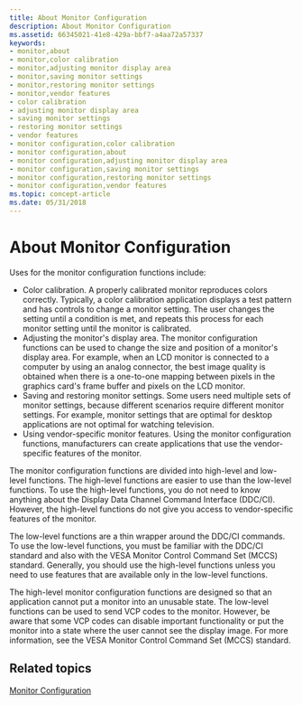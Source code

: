 ```yaml
---
title: About Monitor Configuration
description: About Monitor Configuration
ms.assetid: 66345021-41e8-429a-bbf7-a4aa72a57337
keywords:
- monitor,about
- monitor,color calibration
- monitor,adjusting monitor display area
- monitor,saving monitor settings
- monitor,restoring monitor settings
- monitor,vendor features
- color calibration
- adjusting monitor display area
- saving monitor settings
- restoring monitor settings
- vendor features
- monitor configuration,color calibration
- monitor configuration,about
- monitor configuration,adjusting monitor display area
- monitor configuration,saving monitor settings
- monitor configuration,restoring monitor settings
- monitor configuration,vendor features
ms.topic: concept-article
ms.date: 05/31/2018
---
```


# About Monitor Configuration

Uses for the monitor configuration functions include:

-   Color calibration. A properly calibrated monitor reproduces colors correctly. Typically, a color calibration application displays a test pattern and has controls to change a monitor setting. The user changes the setting until a condition is met, and repeats this process for each monitor setting until the monitor is calibrated.
-   Adjusting the monitor's display area. The monitor configuration functions can be used to change the size and position of a monitor's display area. For example, when an LCD monitor is connected to a computer by using an analog connector, the best image quality is obtained when there is a one-to-one mapping between pixels in the graphics card's frame buffer and pixels on the LCD monitor.
-   Saving and restoring monitor settings. Some users need multiple sets of monitor settings, because different scenarios require different monitor settings. For example, monitor settings that are optimal for desktop applications are not optimal for watching television.
-   Using vendor-specific monitor features. Using the monitor configuration functions, manufacturers can create applications that use the vendor-specific features of the monitor.

The monitor configuration functions are divided into high-level and low-level functions. The high-level functions are easier to use than the low-level functions. To use the high-level functions, you do not need to know anything about the Display Data Channel Command Interface (DDC/CI). However, the high-level functions do not give you access to vendor-specific features of the monitor.

The low-level functions are a thin wrapper around the DDC/CI commands. To use the low-level functions, you must be familiar with the DDC/CI standard and also with the VESA Monitor Control Command Set (MCCS) standard. Generally, you should use the high-level functions unless you need to use features that are available only in the low-level functions.

The high-level monitor configuration functions are designed so that an application cannot put a monitor into an unusable state. The low-level functions can be used to send VCP codes to the monitor. However, be aware that some VCP codes can disable important functionality or put the monitor into a state where the user cannot see the display image. For more information, see the VESA Monitor Control Command Set (MCCS) standard.

## Related topics

<dl> <dt>

[Monitor Configuration](monitor-configuration.md)
</dt> </dl>

 

 




